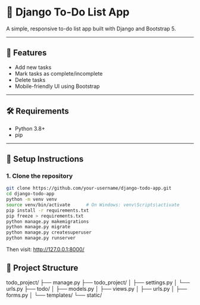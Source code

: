 # 📝 Django To-Do List App

A simple, responsive to-do list app built with Django and Bootstrap 5.

---

## 🚀 Features

- Add new tasks
- Mark tasks as complete/incomplete
- Delete tasks
- Mobile-friendly UI using Bootstrap

---

## 🛠️ Requirements

- Python 3.8+
- pip

---

## 🔧 Setup Instructions

### 1. Clone the repository
```bash
git clone https://github.com/your-username/django-todo-app.git
cd django-todo-app
python -m venv venv
source venv/bin/activate      # On Windows: venv\Scripts\activate
pip install -r requirements.txt
pip freeze > requirements.txt
python manage.py makemigrations
python manage.py migrate
python manage.py createsuperuser
python manage.py runserver
```
Then visit: http://127.0.0.1:8000/

## 📁 Project Structure
todo_project/
├── manage.py
├── todo_project/
│   ├── settings.py
│   └── urls.py
├── todo/
│   ├── models.py
│   ├── views.py
│   ├── urls.py
│   ├── forms.py
│   └── templates/
└── static/
